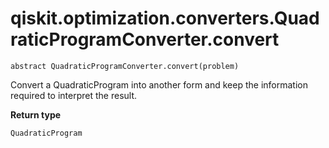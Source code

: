 # qiskit.optimization.converters.QuadraticProgramConverter.convert

`abstract QuadraticProgramConverter.convert(problem)`

Convert a QuadraticProgram into another form and keep the information required to interpret the result.

**Return type**

`QuadraticProgram`
